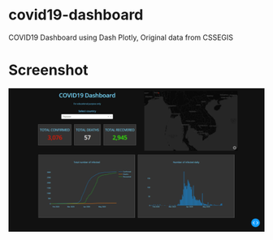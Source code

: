 # covid19-dashboard
 COVID19 Dashboard using Dash Plotly, Original data from CSSEGIS

# Screenshot
![Image of Website](https://raw.githubusercontent.com/KridtinC/covid19-dashboard/master/screenshot.png)
